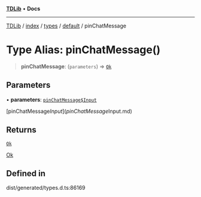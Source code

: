 [**TDLib**](../../../../../../README.md) • **Docs**

***

[TDLib](../../../../../../modules.md) / [index](../../../../../README.md) / [types](../../../README.md) / [default](../README.md) / pinChatMessage

# Type Alias: pinChatMessage()

> **pinChatMessage**: (`parameters`) => [`Ok`](Ok.md)

## Parameters

• **parameters**: [`pinChatMessage$Input`](pinChatMessage$Input.md)

[pinChatMessage$Input](pinChatMessage$Input.md)

## Returns

[`Ok`](Ok.md)

[Ok](Ok.md)

## Defined in

dist/generated/types.d.ts:86169
